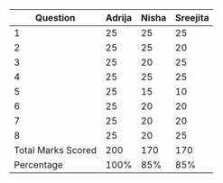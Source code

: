 
| Question           | Adrija | Nisha | Sreejita |
| ------------------ | ------ | ----- | -------- |
| 1                  | 25     | 25    | 25       |
| 2                  | 25     | 25    | 20       |
| 3                  | 25     | 20    | 25       |
| 4                  | 25     | 25    | 25       |
| 5                  | 25     | 15    | 10       |
| 6                  | 25     | 20    | 20       |
| 7                  | 25     | 20    | 20       |
| 8                  | 25     | 20    | 25       |
| Total Marks Scored | 200    | 170   | 170      |
| Percentage         | 100%   | 85%   | 85%      |